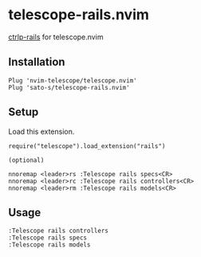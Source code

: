 # telescope-rails.nvim

[ctrlp-rails](https://github.com/iurifq/ctrlp-rails.vim) for telescope.nvim

## Installation

```
Plug 'nvim-telescope/telescope.nvim'
Plug 'sato-s/telescope-rails.nvim'
```

## Setup

Load this extension.

```
require("telescope").load_extension("rails")
```

```
(optional) 

nnoremap <leader>rs :Telescope rails specs<CR>
nnoremap <leader>rc :Telescope rails controllers<CR>
nnoremap <leader>rm :Telescope rails models<CR>
```

## Usage


```
:Telescope rails controllers
:Telescope rails specs
:Telescope rails models
```

